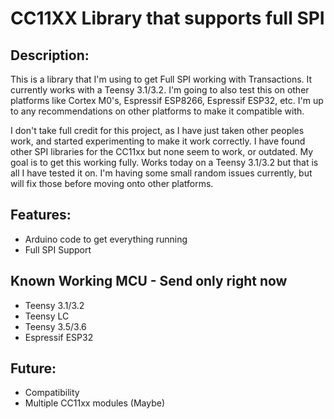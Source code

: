 # CC11XX Library that supports full SPI

## Description:
This is a library that I'm using to get Full SPI working with Transactions. It currently works with a Teensy 3.1/3.2. I'm going to also test this on other platforms like Cortex M0's, Espressif ESP8266, Espressif ESP32, etc. I'm up to any recommendations on other platforms to make it compatible with. 

I don't take full credit for this project, as I have just taken other peoples work, and started experimenting to make it work correctly. I have found other SPI libraries for the CC11xx but none seem to work, or outdated. My goal is to get this working fully. Works today on a Teensy 3.1/3.2 but that is all I have tested it on. I'm having some small random issues currently, but will fix those before moving onto other platforms.


## Features:
- Arduino code to get everything running
- Full SPI Support

## Known Working MCU - Send only right now
- Teensy 3.1/3.2
- Teensy LC
- Teensy 3.5/3.6
- Espressif ESP32


## Future:
- Compatibility
- Multiple CC11xx modules (Maybe)

  